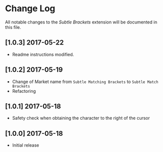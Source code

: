 # Change Log
All notable changes to the *Subtle Brackets* extension will be documented in this file.

## [1.0.3] 2017-05-22
- Readme instructions modified.

## [1.0.2] 2017-05-19
- Change of Market name from `Subtle Matching Brackets` to `Subtle Match Brackets`
- Refactoring

## [1.0.1] 2017-05-18
- Safety check when obtaining the character to the right of the cursor

## [1.0.0] 2017-05-18
- Initial release